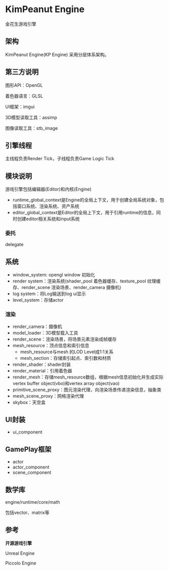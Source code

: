 # KimPeanut Engine 
金花生游戏引擎

## 架构
KimPeanut Engine(KP Engine) 采用分层体系架构。

## 第三方说明

图形API：OpenGL

着色器语言：GLSL

UI框架：imgui

3D模型读取工具：assimp

图像读取工具：stb_image

## 引擎线程

主线程负责Render Tick，子线程负责Game Logic Tick

## 模块说明

游戏引擎包括编辑器(Editor)和内核(Engine)

- runtime_global_context是Engine的全局上下文，用于创建全局系统对象，包括窗口系统、渲染系统、资产系统
- editor_global_context是Editor的全局上下文，用于引用runtime的信息，同时创建editor相关系统和input系统

### 委托

delegate

## 系统

- window_system: opengl window 初始化
- render system：渲染系统(shader_pool 着色器缓存、texture_pool 纹理缓存、render_scene 渲染场景、render_camera 摄像机)
- log system：将Log输送到log ui显示
- level_system：存储actor

### 渲染

- render_camera：摄像机
- model_loader：3D模型载入工具
- render_scene：渲染场景，将场景元素渲染成帧缓存
- mesh_resource：顶点信息和索引信息
  - mesh_resource与mesh 的LOD Level成1:1关系
  - mesh_section：存储索引起点、索引数和材质
- render_shader：shader封装
- render_material：引用着色器
- render_mesh：存储mesh_resource数组，根据mesh信息初始化并生成实际vertex buffer object(vbo)和vertex array object(vao)
- primitive_scene_proxy：图元渲染代理，向渲染场景传递渲染信息，抽象类
- mesh_scene_proxy：网格渲染代理
- skybox：天空盒

## UI封装

- ui_component

## GamePlay框架

- actor
- actor_component
- scene_component

## 数学库

engine/runtime/core/math

包括vector、matrix等

## 参考

**开源游戏引擎**

Unreal Engine

Piccolo Engine

